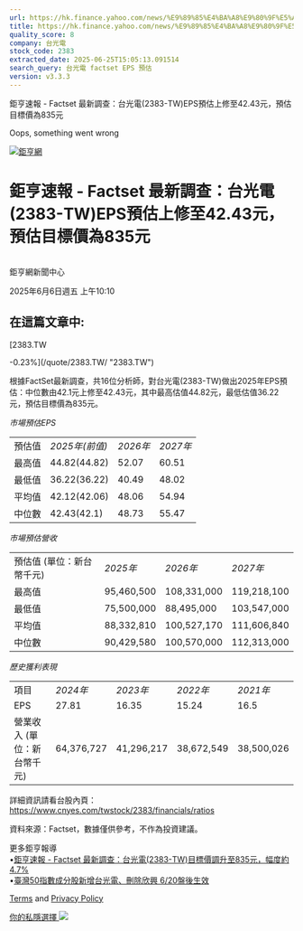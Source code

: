 ```yaml
---
url: https://hk.finance.yahoo.com/news/%E9%89%85%E4%BA%A8%E9%80%9F%E5%A0%B1-factset-%E6%9C%80%E6%96%B0%E8%AA%BF%E6%9F%A5-%E5%8F%B0%E5%85%89%E9%9B%BB-2383-141034271.html
title: https://hk.finance.yahoo.com/news/%E9%89%85%E4%BA%A8%E9%80%9F%E5%A0%B1-factset-%E6%9C%80%E6%96%B0%E8
quality_score: 8
company: 台光電
stock_code: 2383
extracted_date: 2025-06-25T15:05:13.091514
search_query: 台光電 factset EPS 預估
version: v3.3.3
---
```


鉅亨速報 - Factset 最新調查：台光電(2383-TW)EPS預估上修至42.43元，預估目標價為835元 


Oops, something went wrong

 

[![鉅亨網](https://s.yimg.com/ny/api/res/1.2/UM5hrThmhlnSiBO4o4qlLg--/YXBwaWQ9aGlnaGxhbmRlcjt3PTE0NjtoPTQ4O2NmPXdlYnA-/https://s.yimg.com/os/creatr-uploaded-images/2020-01/147c7630-36ab-11ea-ae7c-5ee7a0016555)](http://www.cnyes.com/ "鉅亨網")

# 鉅亨速報 - Factset 最新調查：台光電(2383-TW)EPS預估上修至42.43元，預估目標價為835元

![](data:image/gif;base64,R0lGODlhAQABAIAAAAAAAP///ywAAAAAAQABAAACAUwAOw==)

鉅亨網新聞中心

2025年6月6日週五 上午10:10

## 在這篇文章中:

[2383.TW

-0.23%](/quote/2383.TW/ "2383.TW")

根據FactSet最新調查，共16位分析師，對台光電(2383-TW)做出2025年EPS預估：中位數由42.1元上修至42.43元，其中最高估值44.82元，最低估值36.22元，預估目標價為835元。

*市場預估EPS*

|  |  |  |  |
| --- | --- | --- | --- |
| 預估值 | *2025年(前值)* | *2026年* | *2027年* |
| 最高值 | 44.82(44.82) | 52.07 | 60.51 |
| 最低值 | 36.22(36.22) | 40.49 | 48.02 |
| 平均值 | 42.12(42.06) | 48.06 | 54.94 |
| 中位數 | 42.43(42.1) | 48.73 | 55.47 |

*市場預估營收*

|  |  |  |  |
| --- | --- | --- | --- |
| 預估值 (單位：新台幣千元) | *2025年* | *2026年* | *2027年* |
| 最高值 | 95,460,500 | 108,331,000 | 119,218,100 |
| 最低值 | 75,500,000 | 88,495,000 | 103,547,000 |
| 平均值 | 88,332,810 | 100,527,170 | 111,606,840 |
| 中位數 | 90,429,580 | 100,570,000 | 112,313,000 |

*歷史獲利表現*

|  |  |  |  |  |
| --- | --- | --- | --- | --- |
| 項目 | *2024年* | *2023年* | *2022年* | *2021年* |
| EPS | 27.81 | 16.35 | 15.24 | 16.5 |
| 營業收入 (單位：新台幣千元) | 64,376,727 | 41,296,217 | 38,672,549 | 38,500,026 |

詳細資訊請看台股內頁：  
<https://www.cnyes.com/twstock/2383/financials/ratios>

資料來源：Factset，數據僅供參考，不作為投資建議。

更多鉅亨報導  
•[鉅亨速報 - Factset 最新調查：台光電(2383-TW)目標價調升至835元，幅度約4.7%](https://news.cnyes.com/news/id/6011275?utm_source=yahoo&utm_medium=RSS&utm_campaign=relate)  
•[臺灣50指數成分股新增台光電、刪除欣興 6/20盤後生效](https://news.cnyes.com/news/id/6010992?utm_source=yahoo&utm_medium=RSS&utm_campaign=relate)

[Terms](https://guce.yahoo.com/terms?locale=zh-Hant-HK)  and [Privacy Policy](https://guce.yahoo.com/privacy-policy?locale=zh-Hant-HK)

[你的私隱選擇 ![](https://s.yimg.com/dv/static/siteApp/img/privacy-choice-control.png)](https://guce.yahoo.com/state-controls?locale=zh-Hant-HK&state=VA)